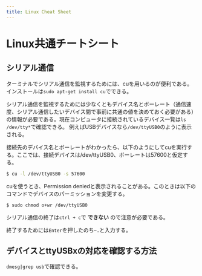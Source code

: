 ```yaml
---
title: Linux Cheat Sheet
---
```


# Linux共通チートシート
## シリアル通信

ターミナルでシリアル通信を監視するためには、cuを用いるのが便利である。インストールは``sudo apt-get install cu``でできる。

シリアル通信を監視するためには少なくともデバイス名とボーレート（通信速度、シリアル通信したいデバイス間で事前に共通の値を決めておく必要がある）の情報が必要である。現在コンピュータに接続されているデバイス一覧は``ls /dev/tty*``で確認できる。
例えばUSBデバイスなら``/dev/ttyUSB0``のように表示される。

接続先のデバイス名とボーレートがわかったら、以下のようにしてcuを実行する。ここでは、接続デバイスは/dev/ttyUSB0、ボーレートは57600と仮定する。
```bash
$ cu -l /dev/ttyUSB0 -s 57600
```

cuを使うとき、Permission deniedと表示されることがある。このときは以下のコマンドでデバイスのパーミッションを変更する。
```
$ sudo chmod o+wr /dev/ttyUSB0
```

シリアル通信の終了は``ctrl + c``で **できない** ので注意が必要である。

終了するためには``Enter``を押したのち``~.``と入力する。

## デバイスとttyUSBxの対応を確認する方法

``dmesg|grep usb``で確認できる。
